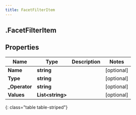 ```yaml
---
title: FacetFilterItem
---
```

## .FacetFilterItem

## Properties

|Name | Type | Description | Notes|
|------------ | ------------- | ------------- | -------------|
| **Name** | **string** |  | [optional] |
| **Type** | **string** |  | [optional] |
| **_Operator** | **string** |  | [optional] |
| **Values** | **List&lt;string&gt;** |  | [optional] |
{: class="table table-striped"}


